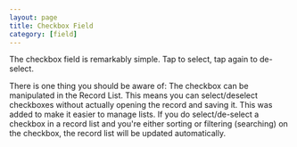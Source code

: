 ```yaml
---
layout: page
title: Checkbox Field
category: [field]
---
```

The checkbox field is remarkably simple.  Tap to select, tap again to de-select.   

There is one thing you should be aware of: The checkbox can be manipulated in the Record List.  This means you can select/deselect checkboxes without actually opening the record and saving it.  This was added to make it easier to manage lists.  If you do select/de-select a checkbox in a record list and you're either sorting or filtering (searching) on the checkbox, the record list will be updated automatically.